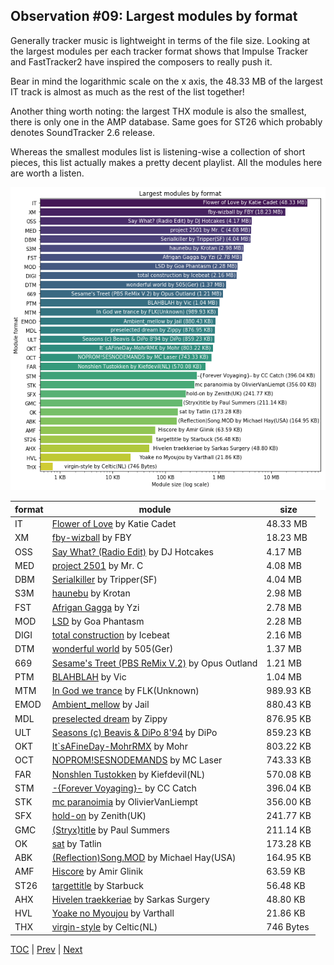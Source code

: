 ## Observation #09: Largest modules by format

Generally tracker music is lightweight in terms of the file size. Looking at the largest modules per each
tracker format shows that Impulse Tracker and FastTracker2 have inspired the composers to really push it. 

Bear in mind the logarithmic scale on the x axis, the 48.33 MB of the largest IT track is almost as 
much as the rest of the list together! 

Another thing worth noting: the largest THX module is also the smallest, there is only one in the AMP database. Same
goes for ST26 which probably denotes SoundTracker 2.6 release.

Whereas the smallest modules list is listening-wise a collection of short pieces, this list actually makes a 
pretty decent playlist. All the modules here are worth a listen.

![alt Largest modules by format](ds_09.png "Largest modules by format")

| format | module | size |
|--------|--------|------|
| IT | [Flower of Love](https://amp.dascene.net/downmod.php?index=152197) by Katie Cadet | 48.33 MB |
| XM | [fby-wizball](https://amp.dascene.net/downmod.php?index=123074) by FBY | 18.23 MB |
| OSS | [Say What? (Radio Edit)](https://amp.dascene.net/downmod.php?index=98473) by DJ Hotcakes | 4.17 MB |
| MED | [project 2501](https://amp.dascene.net/downmod.php?index=43897) by Mr. C | 4.08 MB |
| DBM | [Serialkiller](https://amp.dascene.net/downmod.php?index=89661) by Tripper(SF) | 4.04 MB |
| S3M | [haunebu](https://amp.dascene.net/downmod.php?index=153280) by Krotan | 2.98 MB |
| FST | [Afrigan Gagga](https://amp.dascene.net/downmod.php?index=122221) by Yzi | 2.78 MB |
| MOD | [LSD](https://amp.dascene.net/downmod.php?index=118340) by Goa Phantasm | 2.28 MB |
| DIGI | [total construction](https://amp.dascene.net/downmod.php?index=32931) by Icebeat | 2.16 MB |
| DTM | [wonderful world](https://amp.dascene.net/downmod.php?index=122934) by 505(Ger) | 1.37 MB |
| 669 | [Sesame's Treet (PBS ReMix V.2)](https://amp.dascene.net/downmod.php?index=124182) by Opus Outland | 1.21 MB |
| PTM | [BLAHBLAH](https://amp.dascene.net/downmod.php?index=74291) by Vic | 1.04 MB |
| MTM | [In God we trance](https://amp.dascene.net/downmod.php?index=98788) by FLK(Unknown) | 989.93 KB |
| EMOD | [Ambient_mellow](https://amp.dascene.net/downmod.php?index=139895) by Jail | 880.43 KB |
| MDL | [preselected dream](https://amp.dascene.net/downmod.php?index=144074) by Zippy | 876.95 KB |
| ULT | [Seasons (c) Beavis & DiPo 8'94](https://amp.dascene.net/downmod.php?index=155715) by DiPo | 859.23 KB |
| OKT | [It`sAFineDay-MohrRMX](https://amp.dascene.net/downmod.php?index=42884) by Mohr | 803.22 KB |
| OCT | [NOPROM!SESNODEMANDS](https://amp.dascene.net/downmod.php?index=143790) by MC Laser | 743.33 KB |
| FAR | [Nonshlen Tustokken](https://amp.dascene.net/downmod.php?index=111436) by Kiefdevil(NL) | 570.08 KB |
| STM | [-{Forever Voyaging}-](https://amp.dascene.net/downmod.php?index=92079) by CC Catch | 396.04 KB |
| STK | [mc paranoimia](https://amp.dascene.net/downmod.php?index=96216) by OlivierVanLiempt | 356.00 KB |
| SFX | [hold-on](https://amp.dascene.net/downmod.php?index=104974) by Zenith(UK) | 241.77 KB |
| GMC | [(Stryx)title](https://amp.dascene.net/downmod.php?index=53679) by Paul Summers | 211.14 KB |
| OK | [sat](https://amp.dascene.net/downmod.php?index=145190) by Tatlin | 173.28 KB |
| ABK | [(Reflection)Song.MOD](https://amp.dascene.net/downmod.php?index=105987) by Michael Hay(USA) | 164.95 KB |
| AMF | [Hiscore](https://amp.dascene.net/downmod.php?index=156969) by Amir Glinik | 63.59 KB |
| ST26 | [targettitle](https://amp.dascene.net/downmod.php?index=64635) by Starbuck | 56.48 KB |
| AHX | [Hivelen traekkeriae](https://amp.dascene.net/downmod.php?index=136298) by Sarkas Surgery | 48.80 KB |
| HVL | [Yoake no Myoujou](https://amp.dascene.net/downmod.php?index=100962) by Varthall | 21.86 KB |
| THX | [virgin-style](https://amp.dascene.net/downmod.php?index=152896) by Celtic(NL) | 746 Bytes |

[TOC](ds_toc.md) | [Prev](ds_08.md) | [Next](ds_10.md)